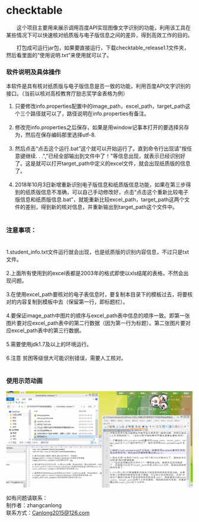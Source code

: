# checktable

&emsp;&emsp;这个项目主要用来展示调用百度API实现图像文字识别的功能，利用该工具在某些情况下可以快速核对纸质版与电子版信息之间的差异，得到高效工作的目的。


&emsp;&emsp;打包成可运行jar包，如果要直接运行，下载checktable_release1.1文件夹，然后看里面的“使用说明.txt”来使用就可以了。

### 软件说明及具体操作
本软件是具有核对纸质版与电子版信息是否一致的功能，利用百度API文字识别的接口。（当前以核对高校教育厅励志奖学金表格为例）

1. 只要修改info.properties配置中的image_path，excel_path，target_path这个三个路径就可以了，路径说明在info.properties有备注。<br/><br/>
2. 修改完info.properties之后保存，如果是用window记事本打开的要选择另存为，然后在保存编码那里选择utf-8.<br/><br/>
3. 然后点击“点击这个运行.bat”这个就可以开始运行了。直到命令行出现请"按任意键继续. . .","已经全部输出到文件中了！"等信息出现，就表示已经识别好 了。这是就可以打开target_path中定义的excel文件，就会出现纸质版的信息了。<br/><br/>
4. 2018年10月3日新增重新识别电子版信息和纸质版信息功能，如果在第三步得到的纸质版信息不准确，可以自己手动修改好，点击“点击这个重新比较电子版信息和纸质版信息.bat”，就能重新比较excel_path，target_path这两个文件的差别，得到新的核对信息，并重新输出到target_path这个文件中。<br/><br/>

### 注意事项：<br/><br/>
1.student_info.txt文件运行就会出现，也是纸质版的识别内容信息，不过只是txt文件。<br/><br/>
2.上面所有使用到的excel表都是2003年的格式即使以xls结尾的表格，不然会出现问题。<br/><br/>
3.在使用excel_path要核对的电子表信息时，要复制本目录下的模板过去，将要核对的内容复制到模板中去（保留第一行，即标题栏）。<br/><br/>
4.要保证image_path中图片的顺序与excel_path表中信息的顺序一致。即第一张图片要对应excel_path表中的第二行数据（因为第一行为标题）。第二张图片要对应excel_path表中的第三行数据。<br/><br/>
5.需要使用jdk1.7及以上的环境运行。<br/><br/>
6.注意 贫困等级很大可能识别错误，需要人工核对。<br/><br/>



### 使用示范动画
<img alt="使用示范动画" src="https://raw.githubusercontent.com/KANLON/checktable/master/img/check-table.gif"/>



如有问题请联系：<br/>
制作者：zhangcanlong<br/>
联系方式：Canlong2015@126.com<br/>
